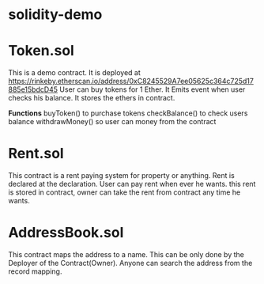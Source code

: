 # solidity-demo

# Token.sol
This is a demo contract. It is deployed at https://rinkeby.etherscan.io/address/0xC8245529A7ee05625c364c725d17885e15bdcD45 
User can buy tokens for 1 Ether. It Emits event when user checks his balance. It stores the ethers in contract.

**Functions**
buyToken() to purchase tokens
checkBalance() to check users balance
withdrawMoney() so user can money from the contract 

# Rent.sol
This contract is a rent paying system for property or anything. Rent is declared at the declaration. User can pay rent when ever he wants.
this rent is stored in contract, owner can take the rent from contract any time he wants.

# AddressBook.sol
This contract maps the address to a name. This can be only done by the Deployer of the Contract(Owner). Anyone can search the address from the record mapping.
